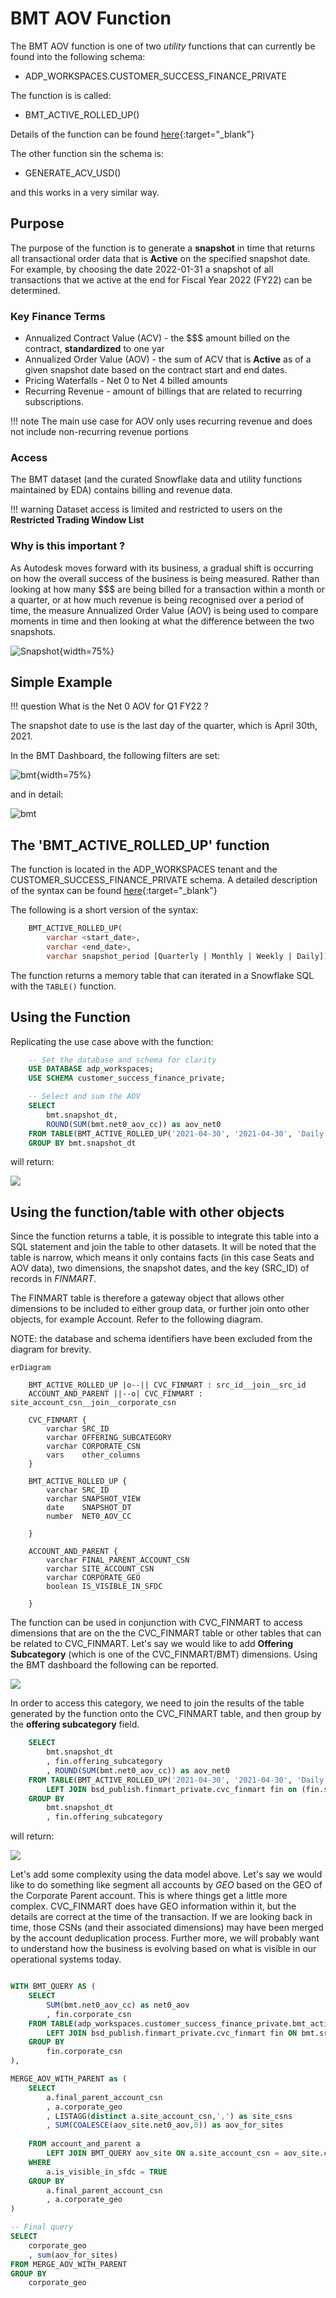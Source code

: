 # BMT AOV Function 

The BMT AOV function is one of two *utility* functions that can currently be found into the following schema:

- ADP_WORKSPACES.CUSTOMER_SUCCESS_FINANCE_PRIVATE

The function is is called:

- BMT_ACTIVE_ROLLED_UP()

Details of the function can be found [here](https://eda-data-docs.autodesk.com/#!/macro/macro.adp_territory.generate_aov_function){:target="_blank"}

The other function sin the schema is:

- GENERATE_ACV_USD() 

and this works in a very similar way.




## Purpose
The purpose of the function is to generate a **snapshot** in time that returns all transactional order data that is **Active** on the specified snapshot date.    For example, by choosing the date 2022-01-31 a snapshot of all transactions that we active at the end for Fiscal Year 2022 (FY22) can be determined.

### Key Finance Terms

- Annualized Contract Value (ACV) - the $$$ amount billed on the contract, **standardized** to one yar
- Annualized Order Value (AOV) - the sum of ACV that is **Active** as of a given snapshot date based on the contract start and end dates.
- Pricing Waterfalls - Net 0 to Net 4 billed amounts
- Recurring Revenue - amount of billings that are related to recurring subscriptions.  

!!! note
    The main use case for AOV only uses recurring revenue and does not include non-recurring revenue portions


### Access

The BMT dataset (and the curated Snowflake data and utility functions maintained by EDA) contains billing and revenue data.

!!! warning
    Dataset access is limited and restricted to users on the **Restricted Trading Window List**
 


### Why is this important ?
As Autodesk moves forward with its business, a gradual shift is occurring on how the overall success of the business is being measured.   Rather than looking at how many $$$ are being billed for a transaction within a month or a quarter, or at how much revenue is being recognised over a period of time, the measure Annualized Order Value (AOV) is being used to compare moments in time and then looking at what the difference between the two snapshots.


![Snapshot](assets/snapshot-image.png){width=75%}


## Simple Example

!!! question
    What is the Net 0 AOV for Q1 FY22 ?

The snapshot date to use is the last day of the quarter, which is April 30th, 2021.

In the BMT Dashboard, the following filters are set:

![bmt](assets/bmt-simple-net0-aov-fy22q1.png){width=75%}

and in detail:

![bmt](assets/bmt-simple-net0-aov-fy22q1-detail.png)

## The 'BMT_ACTIVE_ROLLED_UP' function

The function is located in the ADP_WORKSPACES tenant and the CUSTOMER_SUCCESS_FINANCE_PRIVATE schema.   A detailed description of the syntax can be found [here](https://eda-data-docs.autodesk.com/#!/macro/macro.adp_territory.generate_aov_function){:target="_blank"}


The following is a short version of the syntax:

``` sql
    BMT_ACTIVE_ROLLED_UP(
        varchar <start_date>, 
        varchar <end_date>, 
        varchar snapshot_period [Quarterly | Monthly | Weekly | Daily])
```

The function returns a memory table that can iterated in a Snowflake SQL with the ```TABLE()``` function.

## Using the Function

Replicating the use case above with the function:

``` sql
    -- Set the database and schema for clarity
    USE DATABASE adp_workspaces;
    USE SCHEMA customer_success_finance_private;

    -- Select and sum the AOV
    SELECT
        bmt.snapshot_dt, 
        ROUND(SUM(bmt.net0_aov_cc)) as aov_net0
    FROM TABLE(BMT_ACTIVE_ROLLED_UP('2021-04-30', '2021-04-30', 'Daily')) bmt
    GROUP BY bmt.snapshot_dt
```

will return:

![](assets/simple-sql-bmt-results.png)


## Using the function/table with other objects
Since the function returns a table, it is possible to integrate this table into a SQL statement and join the table to other datasets.    It will be noted that the table is narrow, which means it only contains facts (in this case Seats and AOV data), two dimensions, the snapshot dates, and the key (SRC_ID) of records in *FINMART*.    

The FINMART table is therefore a gateway object that allows other dimensions to be included to either group data, or further join onto other objects, for example Account.  Refer to the following diagram.    

NOTE: the database and schema identifiers have been excluded from the diagram for brevity.



``` mermaid
erDiagram
   
    BMT_ACTIVE_ROLLED_UP |o--|| CVC_FINMART : src_id__join__src_id 
    ACCOUNT_AND_PARENT ||--o| CVC_FINMART : site_account_csn__join__corporate_csn
    
    CVC_FINMART {
        varchar SRC_ID
        varchar OFFERING_SUBCATEGORY
        varchar CORPORATE_CSN
        vars    other_columns
    }

    BMT_ACTIVE_ROLLED_UP {
        varchar SRC_ID 
        varchar SNAPSHOT_VIEW
        date    SNAPSHOT_DT
        number  NET0_AOV_CC
       
    } 

    ACCOUNT_AND_PARENT {
        varchar FINAL_PARENT_ACCOUNT_CSN
        varchar SITE_ACCOUNT_CSN
        varchar CORPORATE_GEO
        boolean IS_VISIBLE_IN_SFDC

    }

```


The function can be used in conjunction with CVC_FINMART to access dimensions that are on the the CVC_FINMART table or other tables that can be related to CVC_FINMART.   Let's say we would like to add **Offering Subcategory** (which is one of the CVC_FINMART/BMT) dimensions.   Using the BMT dashboard the following can be reported.    

![](assets/bmt-offering-subcat-net0-aov-fy22q1.png)

In order to access this category, we need to join the results of the table generated by the function onto the CVC_FINMART table, and then group by the **offering subcategory** field.

``` sql
    SELECT
        bmt.snapshot_dt
        , fin.offering_subcategory
        , ROUND(SUM(bmt.net0_aov_cc)) as aov_net0
    FROM TABLE(BMT_ACTIVE_ROLLED_UP('2021-04-30', '2021-04-30', 'Daily')) bmt
        LEFT JOIN bsd_publish.finmart_private.cvc_finmart fin on (fin.src_id = bmt.src_id)
    GROUP BY 
        bmt.snapshot_dt
        , fin.offering_subcategory

```

will return:

![](assets/simple-sql-bmt-offering-subcat.png)


Let's add some complexity using the data model above.    Let's say we would like to do something like segment all accounts by *GEO* based on the GEO of the Corporate Parent account.  This is where things get a little more complex.   CVC_FINMART does have GEO information within it, but the details are correct at the time of the transaction.   If we are looking back in time, those CSNs (and their associated dimensions) may have been merged by the account deduplication process.   Further more, we will probably want to understand how the business is evolving based on what is visible in our operational systems today.

``` sql

WITH BMT_QUERY AS (
    SELECT
        SUM(bmt.net0_aov_cc) as net0_aov
        , fin.corporate_csn
    FROM TABLE(adp_workspaces.customer_success_finance_private.bmt_active_rolled_up('2021-04-30','2021-04-30','Daily')) bmt
        LEFT JOIN bsd_publish.finmart_private.cvc_finmart fin ON bmt.src_id = fin.src_id
    GROUP BY
        fin.corporate_csn
),

MERGE_AOV_WITH_PARENT as (
    SELECT
        a.final_parent_account_csn
        , a.corporate_geo
        , LISTAGG(distinct a.site_account_csn,',') as site_csns
        , SUM(COALESCE(aov_site.net0_aov,0)) as aov_for_sites
        
    FROM account_and_parent a 
        LEFT JOIN BMT_QUERY aov_site ON a.site_account_csn = aov_site.corporate_csn
    WHERE
        a.is_visible_in_sfdc = TRUE
    GROUP BY
        a.final_parent_account_csn
        , a.corporate_geo
)

-- Final query
SELECT 
    corporate_geo
    , sum(aov_for_sites) 
FROM MERGE_AOV_WITH_PARENT
GROUP BY 
    corporate_geo



```



